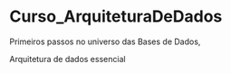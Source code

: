 # Curso_ArquiteturaDeDados
Primeiros passos no universo das Bases de Dados,


Arquitetura de dados essencial

